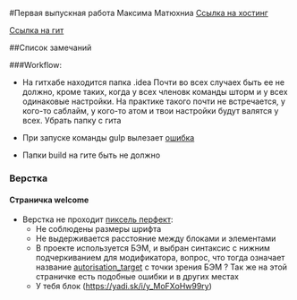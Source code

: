  #Первая выпускная работа Максима Матюхниа
 [Ссылка на хостинг](http://ls-dz.max-s.net/)
 
 [Ссылка на гит](https://github.com/settler-mar/ls.aw.2016.9/tree/master)
 
 ##Список замечаний
 
 ###Workflow:
 * На гитхабе находится папка .idea 
 Почти во всех случаех быть ее не должно, кроме таких, когда у всех членовк команды
 шторм и у всех одинаковые настройки.
 На практике такого почти не встречается, у кого-то саблайм, у кого-то атом и твои
 настройки будут валятся у всех. Убрать папку с гита
 
 * При запуске команды gulp вылезает [ошибка](https://yadi.sk/i/5WrB5I3zw97Ce) 
 * Папки build на гите быть не должно
 
 
 ### Верстка
 #### Страничка welcome
 * Верстка не проходит [пиксель перфект](https://yadi.sk/i/i06dVpqzw98Bb):
    * Не соблюдены размеры шрифта
    * Не выдерживается расстояние между блоками и элементами
    * В проекте используется БЭМ, и выбран синтаксис с нижним подчеркиванием
    для модификатора, вопрос, что тогда означает название [autorisation_target](https://yadi.sk/i/wVjU_igtw99P8)
  с точки зрения БЭМ ? Так же на этой страничке есть подобные ошибки и в других местах
    * У тебя блок  (https://yadi.sk/i/y_MoFXoHw99ry)